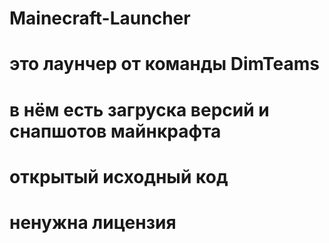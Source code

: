 # Mainecraft-Launcher
# это лаунчер от команды DimTeams
# в нём есть загруска версий и снапшотов майнкрафта
# открытый исходный код 
# ненужна лицензия

